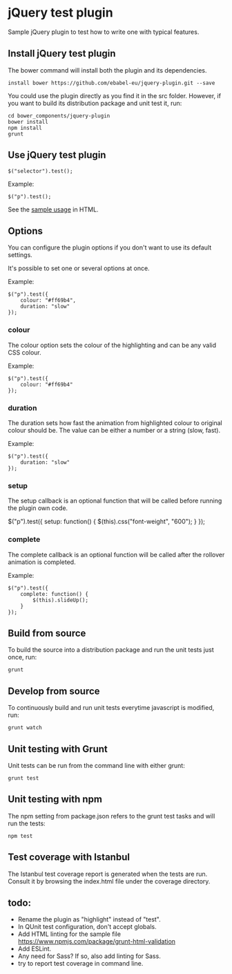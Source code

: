 # jQuery test plugin
Sample jQuery plugin to test how to write one with typical features.

## Install jQuery test plugin
The bower command will install both the plugin and its dependencies.

```
install bower https://github.com/ebabel-eu/jquery-plugin.git --save
```

You could use the plugin directly as you find it in the src folder. However, if you want to build its distribution package and unit test it, run:

```
cd bower_components/jquery-plugin
bower install
npm install
grunt
```

## Use jQuery test plugin

```
$("selector").test();
```

Example:

```
$("p").test();
```

See the [sample usage](src/index.html) in HTML.

## Options
You can configure the plugin options if you don't want to use its default settings.

It's possible to set one or several options at once.

Example:

```
$("p").test({
    colour: "#ff69b4",
    duration: "slow"
});
```

### colour
The colour option sets the colour of the highlighting and can be any valid CSS colour.

Example:

```
$("p").test({
    colour: "#ff69b4"
});
```

### duration
The duration sets how fast the animation from highlighted colour to original colour should be. The value can be either a number or a string (slow, fast).

Example:

```
$("p").test({
    duration: "slow"
});
```

### setup
The setup callback is an optional function that will be called before running the plugin own code.

$("p").test({
    setup: function() { 
        $(this).css("font-weight", "600"); 
    }
});

### complete
The complete callback is an optional function will be called after the rollover animation is completed.

Example:

```
$("p").test({
    complete: function() { 
        $(this).slideUp(); 
    }
});
```

## Build from source
To build the source into a distribution package and run the unit tests just once, run:

```
grunt
```

## Develop from source
To continuously build and run unit tests everytime javascript is modified, run:

```
grunt watch
```

## Unit testing with Grunt
Unit tests can be run from the command line with either grunt:

```
grunt test
```

## Unit testing with npm
The npm setting from package.json refers to the grunt test tasks and will run the tests:

```
npm test
```

## Test coverage with Istanbul
The Istanbul test coverage report is generated when the tests are run. Consult it by browsing the index.html file under the coverage directory.

## todo:

* Rename the plugin as "highlight" instead of "test".
* In QUnit test configuration, don't accept globals.
* Add HTML linting for the sample file https://www.npmjs.com/package/grunt-html-validation
* Add ESLint.
* Any need for Sass? If so, also add linting for Sass.
* try to report test coverage in command line.
